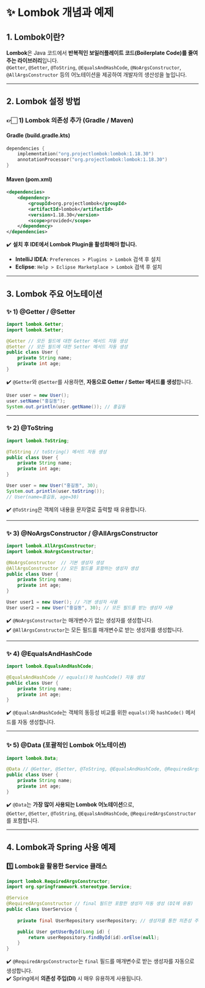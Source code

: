 
# ✨ Lombok 개념과 예제

## 1. Lombok이란?

**Lombok**은 Java 코드에서 **반복적인 보일러플레이트 코드(Boilerplate Code)를 줄여주는 라이브러리**입니다.  
`@Getter`, `@Setter`, `@ToString`, `@EqualsAndHashCode`, `@NoArgsConstructor`, `@AllArgsConstructor` 등의 어노테이션을 제공하여 개발자의 생산성을 높입니다.

---

## 2. Lombok 설정 방법

### 👉🏻 1) Lombok 의존성 추가 (Gradle / Maven)

#### **Gradle (build.gradle.kts)**
```kotlin
dependencies {
    implementation("org.projectlombok:lombok:1.18.30")
    annotationProcessor("org.projectlombok:lombok:1.18.30")
}
```

#### **Maven (pom.xml)**
```xml
<dependencies>
    <dependency>
        <groupId>org.projectlombok</groupId>
        <artifactId>lombok</artifactId>
        <version>1.18.30</version>
        <scope>provided</scope>
    </dependency>
</dependencies>
```

✔️ **설치 후 IDE에서 Lombok Plugin을 활성화해야 합니다.**
- **IntelliJ IDEA**: `Preferences > Plugins > Lombok` 검색 후 설치
- **Eclipse**: `Help > Eclipse Marketplace > Lombok` 검색 후 설치

---

## 3. Lombok 주요 어노테이션

### ✨ 1) @Getter / @Setter

```java
import lombok.Getter;
import lombok.Setter;

@Getter // 모든 필드에 대한 Getter 메서드 자동 생성
@Setter // 모든 필드에 대한 Setter 메서드 자동 생성
public class User {
    private String name;
    private int age;
}
```

✔️ `@Getter`와 `@Setter`를 사용하면, **자동으로 Getter / Setter 메서드를 생성**합니다.

```java
User user = new User();
user.setName("홍길동");
System.out.println(user.getName()); // 홍길동
```

---

### ✨ 2) @ToString

```java
import lombok.ToString;

@ToString // toString() 메서드 자동 생성
public class User {
    private String name;
    private int age;
}
```

```java
User user = new User("홍길동", 30);
System.out.println(user.toString());
// User(name=홍길동, age=30)
```

✔️ `@ToString`은 객체의 내용을 문자열로 출력할 때 유용합니다.

---

### ✨ 3) @NoArgsConstructor / @AllArgsConstructor

```java
import lombok.AllArgsConstructor;
import lombok.NoArgsConstructor;

@NoArgsConstructor  // 기본 생성자 생성
@AllArgsConstructor // 모든 필드를 포함하는 생성자 생성
public class User {
    private String name;
    private int age;
}
```

```java
User user1 = new User(); // 기본 생성자 사용
User user2 = new User("홍길동", 30); // 모든 필드를 받는 생성자 사용
```

✔️ `@NoArgsConstructor`는 매개변수가 없는 생성자를 생성합니다.  
✔️ `@AllArgsConstructor`는 모든 필드를 매개변수로 받는 생성자를 생성합니다.

---

### ✨ 4) @EqualsAndHashCode

```java
import lombok.EqualsAndHashCode;

@EqualsAndHashCode // equals()와 hashCode() 자동 생성
public class User {
    private String name;
    private int age;
}
```

✔️ `@EqualsAndHashCode`는 객체의 동등성 비교를 위한 `equals()`와 `hashCode()` 메서드를 자동 생성합니다.

---

### ✨ 5) @Data (포괄적인 Lombok 어노테이션)

```java
import lombok.Data;

@Data // @Getter, @Setter, @ToString, @EqualsAndHashCode, @RequiredArgsConstructor 포함
public class User {
    private String name;
    private int age;
}
```

✔️ `@Data`는 **가장 많이 사용되는 Lombok 어노테이션**으로,  
`@Getter`, `@Setter`, `@ToString`, `@EqualsAndHashCode`, `@RequiredArgsConstructor` 를 포함합니다.

---

## 4. Lombok과 Spring 사용 예제

### 1️⃣ Lombok을 활용한 Service 클래스

```java
import lombok.RequiredArgsConstructor;
import org.springframework.stereotype.Service;

@Service
@RequiredArgsConstructor // final 필드만 포함한 생성자 자동 생성 (DI에 유용)
public class UserService {
    
    private final UserRepository userRepository; // 생성자를 통한 의존성 주입

    public User getUserById(Long id) {
        return userRepository.findById(id).orElse(null);
    }
}
```

✔️ `@RequiredArgsConstructor`는 `final` 필드를 매개변수로 받는 생성자를 자동으로 생성합니다.  
✔️ Spring에서 **의존성 주입(DI)** 시 매우 유용하게 사용됩니다.
